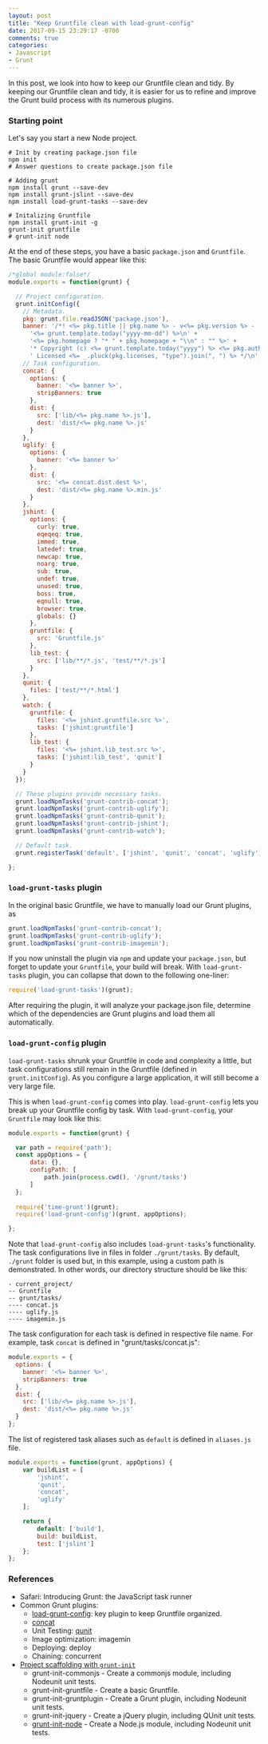 ```yaml
---
layout: post
title: "Keep Gruntfile clean with load-grunt-config"
date: 2017-09-15 23:29:17 -0700
comments: true
categories: 
- Javascript
- Grunt
---
```


In this post, we look into how to keep our Gruntfile clean and tidy.
By keeping our Gruntfile clean and tidy, it is easier for us to refine and improve the Grunt build process with its numerous plugins.

<!--more-->

### Starting point

Let's say you start a new Node project.

``` plain Starting a Node project
# Init by creating package.json file
npm init
# Answer questions to create package.json file

# Adding grunt
npm install grunt --save-dev
npm install grunt-jslint --save-dev
npm install load-grunt-tasks --save-dev

# Initalizing Gruntfile
npm install grunt-init -g
grunt-init gruntfile
# grunt-init node
```

At the end of these steps, you have a basic `package.json` and `Gruntfile`.
The basic Gruntfile would appear like this:

``` javascript Basic Gruntfile
/*global module:false*/
module.exports = function(grunt) {

  // Project configuration.
  grunt.initConfig({
    // Metadata.
    pkg: grunt.file.readJSON('package.json'),
    banner: '/*! <%= pkg.title || pkg.name %> - v<%= pkg.version %> - ' +
      '<%= grunt.template.today("yyyy-mm-dd") %>\n' +
      '<%= pkg.homepage ? "* " + pkg.homepage + "\\n" : "" %>' +
      '* Copyright (c) <%= grunt.template.today("yyyy") %> <%= pkg.author.name %>;' +
      ' Licensed <%= _.pluck(pkg.licenses, "type").join(", ") %> */\n',
    // Task configuration.
    concat: {
      options: {
        banner: '<%= banner %>',
        stripBanners: true
      },
      dist: {
        src: ['lib/<%= pkg.name %>.js'],
        dest: 'dist/<%= pkg.name %>.js'
      }
    },
    uglify: {
      options: {
        banner: '<%= banner %>'
      },
      dist: {
        src: '<%= concat.dist.dest %>',
        dest: 'dist/<%= pkg.name %>.min.js'
      }
    },
    jshint: {
      options: {
        curly: true,
        eqeqeq: true,
        immed: true,
        latedef: true,
        newcap: true,
        noarg: true,
        sub: true,
        undef: true,
        unused: true,
        boss: true,
        eqnull: true,
        browser: true,
        globals: {}
      },
      gruntfile: {
        src: 'Gruntfile.js'
      },
      lib_test: {
        src: ['lib/**/*.js', 'test/**/*.js']
      }
    },
    qunit: {
      files: ['test/**/*.html']
    },
    watch: {
      gruntfile: {
        files: '<%= jshint.gruntfile.src %>',
        tasks: ['jshint:gruntfile']
      },
      lib_test: {
        files: '<%= jshint.lib_test.src %>',
        tasks: ['jshint:lib_test', 'qunit']
      }
    }
  });

  // These plugins provide necessary tasks.
  grunt.loadNpmTasks('grunt-contrib-concat');
  grunt.loadNpmTasks('grunt-contrib-uglify');
  grunt.loadNpmTasks('grunt-contrib-qunit');
  grunt.loadNpmTasks('grunt-contrib-jshint');
  grunt.loadNpmTasks('grunt-contrib-watch');

  // Default task.
  grunt.registerTask('default', ['jshint', 'qunit', 'concat', 'uglify']);

};
```

### `load-grunt-tasks` plugin

In the original basic Gruntfile, we have to manually load our Grunt plugins, as

``` javascript
grunt.loadNpmTasks('grunt-contrib-concat');
grunt.loadNpmTasks('grunt-contrib-uglify');
grunt.loadNpmTasks('grunt-contrib-imagemin');
```

If you now uninstall the plugin via `npm` and update your `package.json`, but forget to update your `Gruntfile`, your build will break.
With `load-grunt-tasks` plugin, you can collapse that down to the following one-liner:

``` javascript
require('load-grunt-tasks')(grunt);
```

After requiring the plugin, it will analyze your package.json file, determine which of the dependencies are Grunt plugins and load them all automatically.

### `load-grunt-config` plugin

`load-grunt-tasks` shrunk your Gruntfile in code and complexity a little, but task configurations still remain in the Gruntfile (defined in `grunt.initConfig`). 
As you configure a large application, it will still become a very large file.

This is when `load-grunt-config` comes into play. 
`load-grunt-config` lets you break up your Gruntfile config by task.
With `load-grunt-config`, your `Gruntfile` may look like this:

``` javascript Gruntfile with load-grunt-config
module.exports = function(grunt) {

  var path = require('path');  
  const appOptions = {
      data: {},
      configPath: [
          path.join(process.cwd(), '/grunt/tasks')
      ]
  };
  
  require('time-grunt')(grunt);
  require('load-grunt-config')(grunt, appOptions);

};
```

Note that `load-grunt-config` also includes `load-grunt-tasks`'s functionality.
The task configurations live in files in folder `./grunt/tasks`.
By default, `./grunt` folder is used but, in this example, using a custom path is demonstrated.
In other words, our directory structure should be like this:

``` plain Directory structure
- current_project/
-- Gruntfile
-- grunt/tasks/
---- concat.js
---- uglify.js
---- imagemin.js
```

The task configuration for each task is defined in respective file name.
For example, task `concat` is defined in "grunt/tasks/concat.js":

``` javascript grunt/tasks/concat.js
module.exports = {
  options: {
    banner: '<%= banner %>',
    stripBanners: true
  },
  dist: {
    src: ['lib/<%= pkg.name %>.js'],
    dest: 'dist/<%= pkg.name %>.js'
  }
};
```

The list of registered task aliases such as `default` is defined in `aliases.js` file.

``` javascript grunt/tasks/aliases.js
module.exports = function(grunt, appOptions) {
    var buildList = [
        'jshint',
        'qunit',
        'concat',
        'uglify'
    ];

    return {
        default: ['build'],
        build: buildList,
        test: ['jslint']
    };
};
```

### References

* Safari: Introducing Grunt: the JavaScript task runner
* Common Grunt plugins:
    * [load-grunt-config](http://firstandthird.github.io/load-grunt-config/): key plugin to keep Gruntfile organized.
    * [concat](https://www.npmjs.com/package/grunt-contrib-concat)
    * Unit Testing: [qunit](https://www.npmjs.com/package/grunt-contrib-qunit)
    * Image optimization: imagemin
    * Deploying: deploy
    * Chaining: concurrent
* [Project scaffolding with `grunt-init`](https://gruntjs.com/project-scaffolding)
    * grunt-init-commonjs - Create a commonjs module, including Nodeunit unit tests.
    * grunt-init-gruntfile - Create a basic Gruntfile.
    * grunt-init-gruntplugin - Create a Grunt plugin, including Nodeunit unit tests.
    * grunt-init-jquery - Create a jQuery plugin, including QUnit unit tests.
    * [grunt-init-node](https://github.com/gruntjs/grunt-init-node) - Create a Node.js module, including Nodeunit unit tests.



